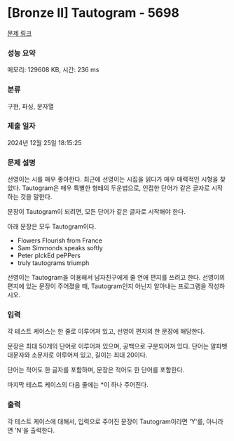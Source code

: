 # [Bronze II] Tautogram - 5698 

[문제 링크](https://www.acmicpc.net/problem/5698) 

### 성능 요약

메모리: 129608 KB, 시간: 236 ms

### 분류

구현, 파싱, 문자열

### 제출 일자

2024년 12월 25일 18:15:25

### 문제 설명

<p style="user-select: auto !important;">선영이는 시를 매우 좋아한다. 최근에 선영이는 시집을 읽다가 매우 매력적인 시형을 찾았다. Tautogram은 매우 특별한 형태의 두운법으로, 인접한 단어가 같은 글자로 시작하는 것을 말한다.</p>

<p style="user-select: auto !important;">문장이 Tautogram이 되려면, 모든 단어가 같은 글자로 시작해야 한다.</p>

<p style="user-select: auto !important;">아래 문장은 모두 Tautogram이다.</p>

<ul style="user-select: auto !important;">
	<li style="user-select: auto !important;">Flowers Flourish from France</li>
	<li style="user-select: auto !important;">Sam Simmonds speaks softly</li>
	<li style="user-select: auto !important;">Peter pIckEd pePPers</li>
	<li style="user-select: auto !important;">truly tautograms triumph</li>
</ul>

<p style="user-select: auto !important;">선영이는 Tautogram을 이용해서 남자친구에게 줄 연애 편지를 쓰려고 한다. 선영이의 편지에 있는 문장이 주어졌을 때, Tautogram인지 아닌지 알아내는 프로그램을 작성하시오.</p>

### 입력 

 <p style="user-select: auto !important;">각 테스트 케이스는 한 줄로 이루어져 있고, 선영이 편지의 한 문장에 해당한다.</p>

<p style="user-select: auto !important;">문장은 최대 50개의 단어로 이루어져 있으며, 공백으로 구분되어져 있다. 단어는 알파벳 대문자와 소문자로 이루어져 있고, 길이는 최대 20이다.</p>

<p style="user-select: auto !important;">단어는 적어도 한 글자를 포함하며, 문장은 적어도 한 단어를 포함한다.</p>

<p style="user-select: auto !important;">마지막 테스트 케이스의 다음 줄에는 *이 하나 주어진다. </p>

### 출력 

 <p style="user-select: auto !important;">각 테스트 케이스에 대해서, 입력으로 주어진 문장이 Tautogram이라면 'Y'를, 아니라면 'N'을 출력한다.</p>

